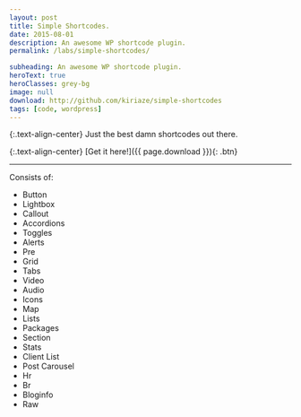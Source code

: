 ```yaml
---
layout: post
title: Simple Shortcodes.
date: 2015-08-01
description: An awesome WP shortcode plugin.
permalink: /labs/simple-shortcodes/

subheading: An awesome WP shortcode plugin.
heroText: true
heroClasses: grey-bg
image: null
download: http://github.com/kiriaze/simple-shortcodes
tags: [code, wordpress]
---
```


{:.text-align-center}
Just the best damn shortcodes out there.

{:.text-align-center}
[Get it here!]({{ page.download }}){: .btn}

---

Consists of:
<ul>
	<li class="columns-4">Button</li>
	<li class="columns-4">Lightbox</li>
	<li class="columns-4">Callout</li>
	<li class="columns-4">Accordions</li>
	<li class="columns-4">Toggles</li>
	<li class="columns-4">Alerts</li>
	<li class="columns-4">Pre</li>
	<li class="columns-4">Grid</li>
	<li class="columns-4">Tabs</li>
	<li class="columns-4">Video</li>
	<li class="columns-4">Audio</li>
	<li class="columns-4">Icons</li>
	<li class="columns-4">Map</li>
	<li class="columns-4">Lists</li>
	<li class="columns-4">Packages</li>
	<li class="columns-4">Section</li>
	<li class="columns-4">Stats</li>
	<li class="columns-4">Client List</li>
	<li class="columns-4">Post Carousel</li>
	<li class="columns-4">Hr</li>
	<li class="columns-4">Br</li>
	<li class="columns-4">Bloginfo</li>
	<li class="columns-4">Raw</li>
</ul>
